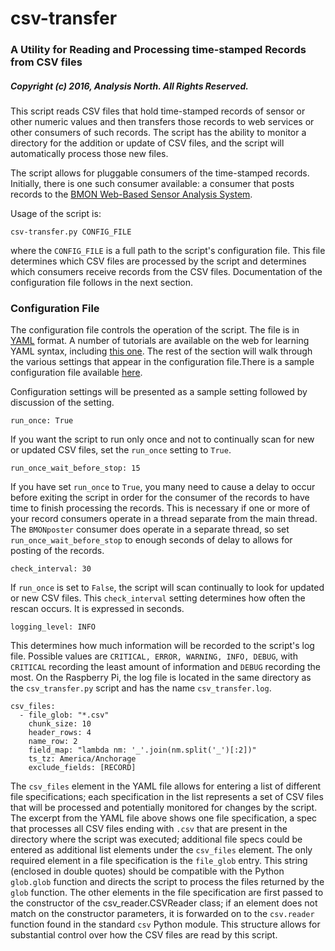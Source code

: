 # csv-transfer

### A Utility for Reading and Processing time-stamped Records from CSV files

##### Copyright (c) 2016, Analysis North.  All Rights Reserved.

This script reads CSV files that hold time-stamped records of sensor or other numeric values and then transfers those records to web services or other consumers of such records.  The script has the ability to monitor a directory for the addition or update of CSV files, and the script will automatically process those new files.

The script allows for pluggable consumers of the time-stamped records.  Initially, there is one such consumer available: a consumer that posts records to the [BMON Web-Based Sensor Analysis System](https://github.com/alanmitchell/bmon).

Usage of the script is:

    csv-transfer.py CONFIG_FILE

where the `CONFIG_FILE` is a full path to the script's configuration file.  This file determines which CSV files are processed by the script and determines which consumers receive records from the CSV files.  Documentation of the configuration file follows in the next section.

### Configuration File

The configuration file controls the operation of the script.  The file is in [YAML](http://yaml.org/) format.  A number of tutorials are available on the web for learning YAML syntax, including [this one](https://learn.getgrav.org/advanced/yaml).  The rest of the section will walk through the various settings that appear in the configuration file.There is a sample configuration file available [here](sample_config.yaml).

Configuration settings will be presented as a sample setting followed by discussion of the setting.

    run_once: True

If you want the script to run only once and not to continually scan for new or updated CSV files, set the `run_once` setting to `True`.

    run_once_wait_before_stop: 15

If you have set `run_once` to `True`, you many need to cause a delay to occur before exiting the script in order for the consumer of the records to have time to finish processing the records.  This is necessary if one or more of your record consumers operate in a thread separate from the main thread.  The `BMONposter` consumer does operate in a separate thread, so set `run_once_wait_before_stop` to enough seconds of delay to allows for posting of the records.

    check_interval: 30

If `run_once` is set to `False`, the script will scan continually to look for updated or new CSV files.  This `check_interval` setting determines how often the rescan occurs.  It is expressed in seconds.

    logging_level: INFO

This determines how much information will be recorded to the script's log file.  Possible values are `CRITICAL, ERROR, WARNING, INFO, DEBUG`, with `CRITICAL` recording the least amount of information and `DEBUG` recording the most.  On the Raspberry Pi, the log file is located in the same directory as the `csv_transfer.py` script and has the name `csv_transfer.log`.

    csv_files:
      - file_glob: "*.csv"            
        chunk_size: 10
        header_rows: 4
        name_row: 2
        field_map: "lambda nm: '_'.join(nm.split('_')[:2])"
        ts_tz: America/Anchorage
        exclude_fields: [RECORD]

The `csv_files` element in the YAML file allows for entering a list of different file specifications; each specification in the list represents a set of CSV files that will be processed and potentially monitored for changes by the script.  The excerpt from the YAML file above shows one file specification, a spec that processes all CSV files ending with `.csv` that are present in the directory where the script was executed; additional file specs could be entered as additional list elements under the `csv_files` element.  The only required element in a file specification is the `file_glob` entry.  This string (enclosed in double quotes) should be compatible with the Python `glob.glob` function and directs the script to process the files returned by the `glob` function.  The other elements in the file specification are first passed to the constructor of the csv_reader.CSVReader class; if an element does not match on the constructor parameters, it is forwarded on to the `csv.reader` function found in the standard `csv` Python module.  This structure allows for substantial control over how the CSV files are read by this script.

